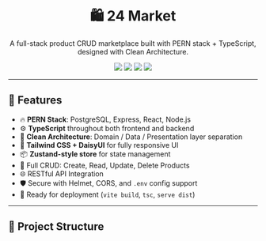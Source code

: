 <h1 align="center">🛍️ 24 Market</h1>
<p align="center">
  A full-stack product CRUD marketplace built with PERN stack + TypeScript, designed with Clean Architecture.
</p>

<p align="center">
  <img src="https://img.shields.io/badge/TypeScript-Strict-blue?style=flat-square"/>
  <img src="https://img.shields.io/badge/PostgreSQL-Neon-success?style=flat-square"/>
  <img src="https://img.shields.io/badge/Frontend-React%20+%20Vite-blueviolet?style=flat-square"/>
  <img src="https://img.shields.io/badge/Backend-Express%20%2B%20TS-brightgreen?style=flat-square"/>
</p>

---

## 🧠 Features

- 🔥 **PERN Stack**: PostgreSQL, Express, React, Node.js
- ⚙️ **TypeScript** throughout both frontend and backend
- 🧱 **Clean Architecture**: Domain / Data / Presentation layer separation
- 💅 **Tailwind CSS + DaisyUI** for fully responsive UI
- 📦 **Zustand-style store** for state management
- 📡 Full CRUD: Create, Read, Update, Delete Products
- 🌐 RESTful API Integration
- 🛡️ Secure with Helmet, CORS, and `.env` config support
- 🧪 Ready for deployment (`vite build`, `tsc`, `serve dist`)

---

## 📁 Project Structure
